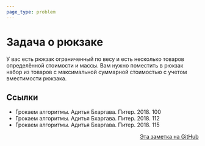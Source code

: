 ```yaml
---
page_type: problem
---
```

# Задача о рюкзаке
 
 У вас есть рюкзак ограниченный по весу и есть несколько товаров определённой стоимости и массы. Вам нужно поместить в рюкзак набор из товаров с максимальной суммарной стоимостью с учетом вместимости рюкзака.
 
## Ссылки

- Грокаем алгоритмы. Адитья Бхаргава. Питер. 2018. 100
- Грокаем алгоритмы. Адитья Бхаргава. Питер. 2018. 112
- Грокаем алгоритмы. Адитья Бхаргава. Питер. 2018. 115



<p v-pre style="text-align: right">
  <a href="https://github.com/Kverde/algorithms/blob/main/source/20221114232245.md">
  Эта заметка на GitHub
  </a>
</p>
